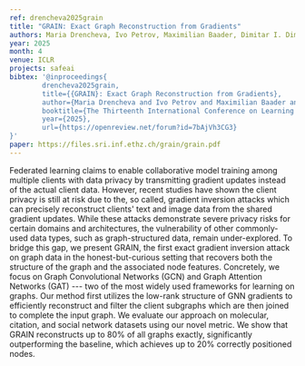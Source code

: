 ```yaml
---
ref: drencheva2025grain
title: "GRAIN: Exact Graph Reconstruction from Gradients"
authors: Maria Drencheva, Ivo Petrov, Maximilian Baader, Dimitar I. Dimitrov, Martin Vechev
year: 2025
month: 4
venue: ICLR
projects: safeai
bibtex: '@inproceedings{
		drencheva2025grain,
		title={{GRAIN}: Exact Graph Reconstruction from Gradients},
		author={Maria Drencheva and Ivo Petrov and Maximilian Baader and Dimitar Iliev Dimitrov and Martin Vechev},
		booktitle={The Thirteenth International Conference on Learning Representations},
		year={2025},
		url={https://openreview.net/forum?id=7bAjVh3CG3}
}'
paper: https://files.sri.inf.ethz.ch/grain/grain.pdf
---
```

Federated learning claims to enable collaborative model training among multiple clients with data privacy by transmitting gradient updates instead of the actual client data. However, recent studies have shown the client privacy is still at risk due to the, so called, gradient inversion attacks which can precisely reconstruct clients' text and image data from the shared gradient updates. While these attacks demonstrate severe privacy risks for certain domains and architectures, the vulnerability of other commonly-used data types, such as graph-structured data, remain under-explored. To bridge this gap, we present GRAIN, the first exact gradient inversion attack on graph data in the honest-but-curious setting that recovers both the structure of the graph and the associated node features. Concretely, we focus on Graph Convolutional Networks (GCN) and Graph Attention Networks (GAT) --- two of the most widely used frameworks for learning on graphs. Our method first utilizes the low-rank structure of GNN gradients to efficiently reconstruct and filter the client subgraphs which are then joined to complete the input graph. We evaluate our approach on molecular, citation, and social network datasets using our novel metric. We show that GRAIN reconstructs up to 80% of all graphs exactly, significantly outperforming the baseline, which achieves up to 20% correctly positioned nodes.
